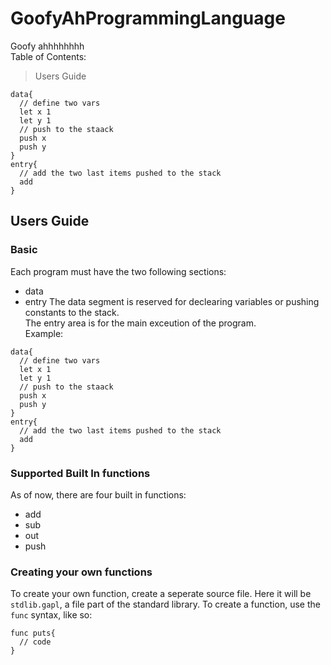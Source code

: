 # GoofyAhProgrammingLanguage
Goofy ahhhhhhhh <br>
Table of Contents:
> Users Guide

```
data{
  // define two vars
  let x 1
  let y 1
  // push to the staack
  push x
  push y
}
entry{
  // add the two last items pushed to the stack
  add
}
```
## Users Guide
### Basic
Each program must have the two following sections: 
* data
* entry
The data segment is reserved for declearing variables or pushing constants to the stack. <br>
The entry area is for the main exceution of the program. <br>
Example: <br>
```
data{
  // define two vars
  let x 1
  let y 1
  // push to the staack
  push x
  push y
}
entry{
  // add the two last items pushed to the stack
  add
}
```
### Supported Built In functions
As of now, there are four built in functions:
* add
* sub
* out
* push 
### Creating your own functions
To create your own function, create a seperate source file. Here it will be `stdlib.gapl`, a file part of the standard library.
To create a function, use the `func` syntax, like so: <br>
```
func puts{
  // code
}
```
